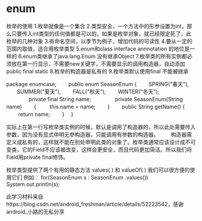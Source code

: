 # enum
枚举的使用
1.枚举就像是一个集合
2.类型安全，一个方法中的形参设置为int，那么只要传入int类型的任何值都是可以的，如果是枚举对象，就已经限定死了，此枚举的几种对象
3.有命名空间，以季节为例子，增加代码的可读性
4.要从一定的范围内取值，适合用枚举类型
5.enum和class interface  annnotation 的地位是一样的
6.enum类继承了java.lang.Enum 没有继承Object
7.枚举类的所有实例都必须放在第一行显示，不需要new关键字，不需要显示的调用构造器，自动添加public final static 
8.枚举的构造器是私有的
9.枚举类默认使用final 不能被继承

package enumcase;
　　public enum SeasonEnum {
    　　SPRING("春天"),
    　　SUMMER("夏天"),
    　　FALL("秋天"),
    　　WINTER("冬天");
　　
　　private final String name;
　　
　　private SeasonEnum(String name)
　　{
　　   this.name = name;
　　}
　　public String getName() {
　　  return name;
　　}
　}

实际上在第一行写枚举类实例的时候，默认是调用了构造器的，所以此处需要传入参数，因为没有显式申明无参构造器，只能调用有参数的构造器。 
　　构造器需定义成私有的，这样就不能在别处申明此类的对象了。枚举类通常应该设计成不可变类，它的Field不应该被改变，这样会更安全，而且代码更加简洁。所以我们将Field用private final修饰。
  
  枚举类型提供了两个有用的静态方法 values( ) 和 valueOf( ) 我们可以很方便的使用它们 
例如：
 for(SeasonEnum s : SeasonEnum .values())
     System.out.println(s);
     
     
     
此学习材料来自https://blog.csdn.net/android_freshman/article/details/52223542，感谢android_小路的无私分享
